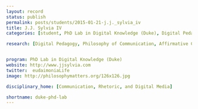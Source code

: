 ```yaml
---
layout: record
status: publish
permalink: posts/students/2015-01-21-j.j._sylvia_iv
title: J.J. Sylvia IV
categories: [student, PhD Lab in Digital Knowledge (Duke), Digital Pedagogy, Philosophy of Communication, Affirmative Critical Theory]

research: [Digital Pedagogy, Philosophy of Communication, Affirmative Critical Theory]


program: PhD Lab in Digital Knowledge (Duke)
website: http://www.jjsylvia.com
twitter:  eudaimoniaLife
image: http://philosophymatters.org/126x126.jpg

disciplinary_home: [Communication, Rhetoric, and Digital Media]

shortname: duke-phd-lab
---
```



